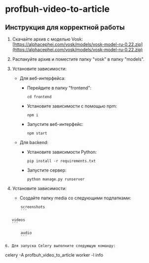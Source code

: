 # profbuh-video-to-article
## Инструкция для корректной работы

1. Скачайте архив с моделью Vosk:
   [https://alphacephei.com/vosk/models/vosk-model-ru-0.22.zip](https://alphacephei.com/vosk/models/vosk-model-ru-0.22.zip)

2. Распакуйте архив и поместите папку "vosk" в папку "models".

3. Установите зависимости:
   - Для веб-интерфейса:
     - Перейдите в папку "frontend":
       ```
       cd frontend
       ```
     - Установите зависимости с помощью npm:
       ```
       npm i
       ```
     - Запустите веб-интерфейс:
       ```
       npm start
       ```

   - Для backend:
     - Установите зависимости Python:
       ```
       pip install -r requirements.txt
       ```
     - Запустите сервер:
       ```
       python manage.py runserver
       ```
4. Установите зависимости:
   - Создайте папку media со следующими подпапками:
```
       screenshots
       ```
```
       videos
       ```
```
       audio
       ```
   
6. Для запуска Celery выполните следующую команду:
   ```
   celery -A profbuh_video_to_article worker -l info
   ```
